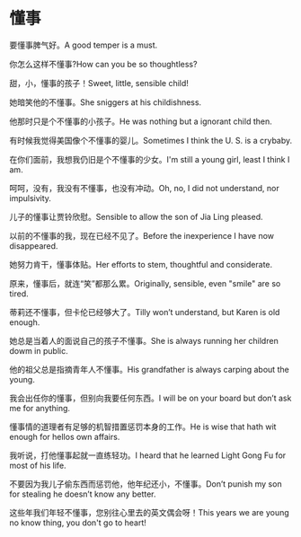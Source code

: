 # 懂事

<p><span class="chinese">要懂事脾气好。</span><span class="english">A good temper is a must.</span></p>

<p><span class="chinese">你怎么这样不懂事?</span><span class="english">How can you be so thoughtless?</span></p>

<p><span class="chinese">甜，小，懂事的孩子！</span><span class="english">Sweet, little, sensible child!</span></p>

<p><span class="chinese">她暗笑他的不懂事。</span><span class="english">She sniggers at his childishness.</span></p>

<p><span class="chinese">他那时只是个不懂事的小孩子。</span><span class="english">He was nothing but a ignorant child then.</span></p>

<p><span class="chinese">有时候我觉得美国像个不懂事的婴儿。</span><span class="english">Sometimes I think the U. S. is a crybaby.</span></p>

<p><span class="chinese">在你们面前，我想我仍旧是个不懂事的少女。</span><span class="english">I'm still a young girl, least I think I am.</span></p>

<p><span class="chinese">呵呵，没有，我没有不懂事，也没有冲动。</span><span class="english">Oh, no, I did not understand, nor impulsivity.</span></p>

<p><span class="chinese">儿子的懂事让贾铃欣慰。</span><span class="english">Sensible to allow the son of Jia Ling pleased.</span></p>

<p><span class="chinese">以前的不懂事的我，现在已经不见了。</span><span class="english">Before the inexperience I have now disappeared.</span></p>

<p><span class="chinese">她努力肯干，懂事体贴。</span><span class="english">Her efforts to stem, thoughtful and considerate.</span></p>

<p><span class="chinese">原来，懂事后，就连“笑”都那么累。</span><span class="english">Originally, sensible, even "smile" are so tired.</span></p>

<p><span class="chinese">蒂莉还不懂事，但卡伦已经够大了。</span><span class="english">Tilly won’t understand, but Karen is old enough.</span></p>

<p><span class="chinese">她总是当着人的面说自己的孩子不懂事。</span><span class="english">She is always running her children dowm in public.</span></p>

<p><span class="chinese">他的祖父总是指摘青年人不懂事。</span><span class="english">His grandfather is always carping  about the young.</span></p>

<p><span class="chinese">我会出任你的懂事，但别向我要任何东西。</span><span class="english">I will be on your board but don’t ask me for anything.</span></p>

<p><span class="chinese">懂事情的道理者有足够的机智措置惩罚本身的工作。</span><span class="english">He is wise that hath wit enough for hellos own affairs.</span></p>

<p><span class="chinese">我听说，打他懂事起就一直练轻功。</span><span class="english">I heard that he learned Light Gong Fu for most of his life.</span></p>

<p><span class="chinese">不要因为我儿子偷东西而惩罚他，他年纪还小，不懂事。</span><span class="english">Don’t punish my son for stealing he doesn’t know any better.</span></p>

<p><span class="chinese">这些年我们年轻不懂事，您别往心里去的英文偶会呀！</span><span class="english">This years we are young no know thing, you don't go to heart!</span></p>

